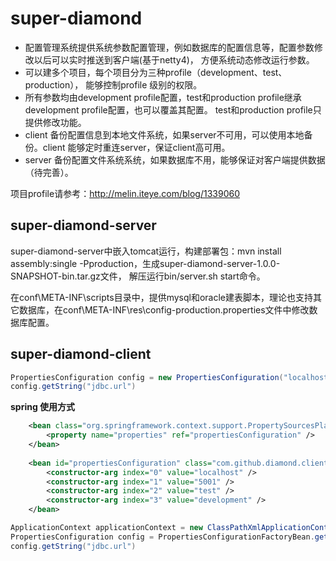super-diamond
=============

- 配置管理系统提供系统参数配置管理，例如数据库的配置信息等，配置参数修改以后可以实时推送到客户端(基于netty4)，
方便系统动态修改运行参数。
- 可以建多个项目，每个项目分为三种profile（development、test、production）， 能够控制profile 级别的权限。
- 所有参数均由development profile配置，test和production profile继承development profile配置，也可以覆盖其配置。
  test和production profile只提供修改功能。
- client 备份配置信息到本地文件系统，如果server不可用，可以使用本地备份。client 能够定时重连server，保证client高可用。
- server 备份配置文件系统系统，如果数据库不用，能够保证对客户端提供数据（待完善）。

项目profile请参考：http://melin.iteye.com/blog/1339060

super-diamond-server
--------------------

super-diamond-server中嵌入tomcat运行，构建部署包：mvn install assembly:single -Pproduction，生成super-diamond-server-1.0.0-SNAPSHOT-bin.tar.gz文件，
解压运行bin/server.sh start命令。

在conf\META-INF\scripts目录中，提供mysql和oracle建表脚本，理论也支持其它数据库，在conf\META-INF\res\config-production.properties文件中修改数据库配置。

super-diamond-client
--------------------

```java
PropertiesConfiguration config = new PropertiesConfiguration("localhost", 5001, "test", "development");
config.getString("jdbc.url")
```

<b>spring 使用方式</b>

```xml
	<bean class="org.springframework.context.support.PropertySourcesPlaceholderConfigurer">
		<property name="properties" ref="propertiesConfiguration" />
	</bean>
	
	<bean id="propertiesConfiguration" class="com.github.diamond.client.PropertiesConfigurationFactoryBean">
		<constructor-arg index="0" value="localhost" />
		<constructor-arg index="1" value="5001" />
		<constructor-arg index="2" value="test" />
		<constructor-arg index="3" value="development" />
	</bean>
```

```java
ApplicationContext applicationContext = new ClassPathXmlApplicationContext("bean.xml");
PropertiesConfiguration config = PropertiesConfigurationFactoryBean.getPropertiesConfiguration();
config.getString("jdbc.url")
```
